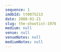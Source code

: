 ```yaml
---
sequence: 1
imdbId: tt0075213
date: 2008-01-21
slug: the-shootist-1976
medium: null
venue: null
venueNotes: null
mediumNotes: null
---
```



